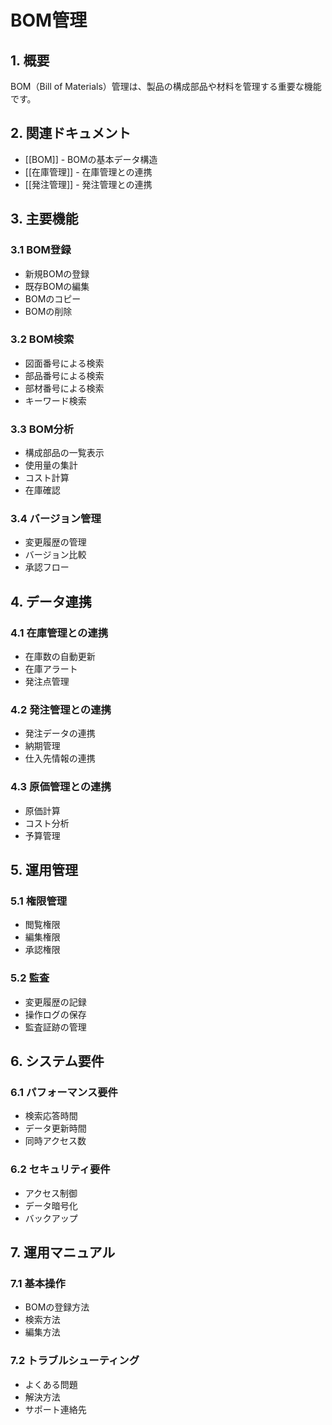 # BOM管理

## 1. 概要
BOM（Bill of Materials）管理は、製品の構成部品や材料を管理する重要な機能です。

## 2. 関連ドキュメント
- [[BOM]] - BOMの基本データ構造
- [[在庫管理]] - 在庫管理との連携
- [[発注管理]] - 発注管理との連携

## 3. 主要機能

### 3.1 BOM登録
- 新規BOMの登録
- 既存BOMの編集
- BOMのコピー
- BOMの削除

### 3.2 BOM検索
- 図面番号による検索
- 部品番号による検索
- 部材番号による検索
- キーワード検索

### 3.3 BOM分析
- 構成部品の一覧表示
- 使用量の集計
- コスト計算
- 在庫確認

### 3.4 バージョン管理
- 変更履歴の管理
- バージョン比較
- 承認フロー

## 4. データ連携

### 4.1 在庫管理との連携
- 在庫数の自動更新
- 在庫アラート
- 発注点管理

### 4.2 発注管理との連携
- 発注データの連携
- 納期管理
- 仕入先情報の連携

### 4.3 原価管理との連携
- 原価計算
- コスト分析
- 予算管理

## 5. 運用管理

### 5.1 権限管理
- 閲覧権限
- 編集権限
- 承認権限

### 5.2 監査
- 変更履歴の記録
- 操作ログの保存
- 監査証跡の管理

## 6. システム要件

### 6.1 パフォーマンス要件
- 検索応答時間
- データ更新時間
- 同時アクセス数

### 6.2 セキュリティ要件
- アクセス制御
- データ暗号化
- バックアップ

## 7. 運用マニュアル

### 7.1 基本操作
- BOMの登録方法
- 検索方法
- 編集方法

### 7.2 トラブルシューティング
- よくある問題
- 解決方法
- サポート連絡先 